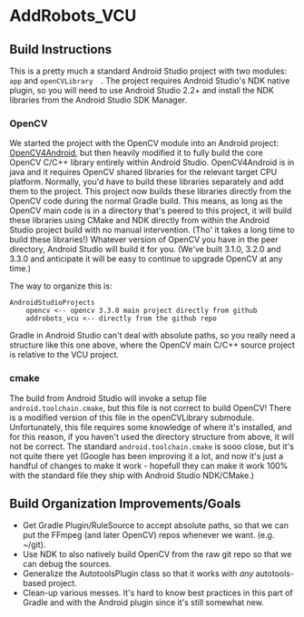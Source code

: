 # AddRobots_VCU

## Build Instructions

This is a pretty much a standard Android Studio project with two modules: `app` and `openCVLibrary	`. The project requires Android Studio's NDK native plugin, so you will need to use Android Studio 2.2+ and install the NDK libraries from the Android Studio SDK Manager.

### OpenCV

We started the project with the OpenCV module into an Android project: [OpenCV4Android](http://docs.opencv.org/2.4/doc/tutorials/introduction/android_binary_package/O4A_SDK.html), but then heavily modified it to fully build the core OpenCV C/C++ library entirely within Android Studio. OpenCV4Android is in java and it requires OpenCV shared libraries for the relevant target CPU platform. Normally, you'd have to build these libraries separately and add them to the project. This project now builds these libraries directly from the OpenCV code during the normal Gradle build. This means, as long as the OpenCV main code is in a directory that's peered to this project, it will build these libraries using CMake and NDK directly from within the Android Studio project build with no manual intervention. (Tho' it takes a long time to build these libraries!) Whatever version of OpenCV you have in the peer directory, Android Studio will build it for you. (We've built 3.1.0, 3.2.0 and 3.3.0 and anticipate it will be easy to continue to upgrade OpenCV at any time.)

The way to organize this is:

	AndroidStudioProjects
		opencv <-- opencv 3.3.0 main project directly from github
		addrobots_vcu <-- directly from the github repo

Gradle in Android Studio can't deal with absolute paths, so you really need a structure like this one above, where the OpenCV main C/C++ source project is relative to the VCU project.

### cmake

The build from Android Studio will invoke a setup file `android.toolchain.cmake`, but this file is not correct to build OpenCV! There is a modified version of this file in the openCVLibrary submodule. Unfortunately, this file requires some knowledge of where it's installed, and for this reason, if you haven't used the directory structure from above, it will not be correct. The standard `android.toolchain.cmake` is sooo close, but it's not quite there yet (Google has been improving it a lot, and now it's just a handful of changes to make it work - hopefull they can make it work 100% with the standard file they ship with Android Studio NDK/CMake.)
                           
## Build Organization Improvements/Goals 
* Get Gradle Plugin/RuleSource to accept absolute paths, so that we can put the FFmpeg (and later OpenCV) repos whenever we want. (e.g. ~/git).
* Use NDK to also natively build OpenCV from the raw git repo so that we can debug the sources.
* Generalize the AutotoolsPlugin class so that it works with *any* autotools-based project.
* Clean-up various messes. It's hard to know best practices in this part of Gradle and with the Android plugin since it's still somewhat new.
